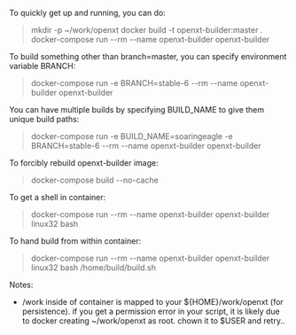To quickly get up and running, you can do:

> mkdir -p ~/work/openxt
> docker build -t openxt-builder:master .
> docker-compose run --rm --name openxt-builder openxt-builder

To build something other than branch=master, you can specify environment variable BRANCH:

> docker-compose run -e BRANCH=stable-6 --rm --name openxt-builder openxt-builder

You can have multiple builds by specifying BUILD_NAME to give them unique build paths:

> docker-compose run -e BUILD_NAME=soaringeagle -e BRANCH=stable-6 --rm --name openxt-builder openxt-builder

To forcibly rebuild openxt-builder image:

> docker-compose build --no-cache

To get a shell in container:

> docker-compose run --rm --name openxt-builder openxt-builder linux32 bash

To hand build from within container:

> docker-compose run --rm --name openxt-builder openxt-builder linux32 bash
> /home/build/build.sh

Notes:

* /work inside of container is mapped to your ${HOME}/work/openxt (for persistence).  if you get a permission error in your script, it is likely due to docker creating ~/work/openxt as root.  chown it to $USER and retry..
